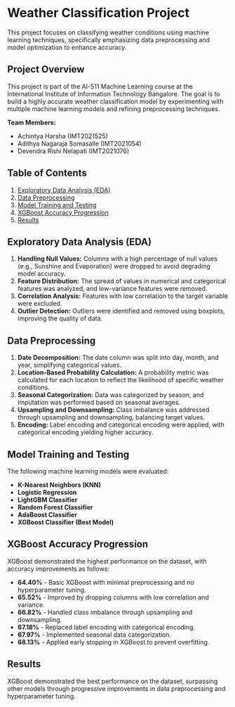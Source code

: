# Weather Classification Project

This project focuses on classifying weather conditions using machine learning techniques, specifically emphasizing data preprocessing and model optimization to enhance accuracy.

## Project Overview

This project is part of the AI-511 Machine Learning course at the International Institute of Information Technology Bangalore. The goal is to build a highly accurate weather classification model by experimenting with multiple machine learning models and refining preprocessing techniques.

**Team Members:**
- Achintya Harsha (IMT2021525)
- Adithya Nagaraja Somasalle (IMT2021054)
- Devendra Rishi Nelapati (IMT2021076)

## Table of Contents

1. [Exploratory Data Analysis (EDA)](#exploratory-data-analysis-eda)
2. [Data Preprocessing](#data-preprocessing)
3. [Model Training and Testing](#model-training-and-testing)
4. [XGBoost Accuracy Progression](#xgboost-accuracy-progression)
5. [Results](#Results)

## Exploratory Data Analysis (EDA)

1. **Handling Null Values:** Columns with a high percentage of null values (e.g., Sunshine and Evaporation) were dropped to avoid degrading model accuracy.
2. **Feature Distribution:** The spread of values in numerical and categorical features was analyzed, and low-variance features were removed.
3. **Correlation Analysis:** Features with low correlation to the target variable were excluded.
4. **Outlier Detection:** Outliers were identified and removed using boxplots, improving the quality of data.

## Data Preprocessing

1. **Date Decomposition:** The date column was split into day, month, and year, simplifying categorical values.
2. **Location-Based Probability Calculation:** A probability metric was calculated for each location to reflect the likelihood of specific weather conditions.
3. **Seasonal Categorization:** Data was categorized by season, and imputation was performed based on seasonal averages.
4. **Upsampling and Downsampling:** Class imbalance was addressed through upsampling and downsampling, balancing target values.
5. **Encoding:** Label encoding and categorical encoding were applied, with categorical encoding yielding higher accuracy.

## Model Training and Testing

The following machine learning models were evaluated:
- **K-Nearest Neighbors (KNN)**
- **Logistic Regression**
- **LightGBM Classifier**
- **Random Forest Classifier**
- **AdaBoost Classifier**
- **XGBoost Classifier (Best Model)**

## XGBoost Accuracy Progression

XGBoost demonstrated the highest performance on the dataset, with accuracy improvements as follows:

- **64.40%** - Basic XGBoost with minimal preprocessing and no hyperparameter tuning.
- **65.52%** - Improved by dropping columns with low correlation and variance.
- **66.82%** - Handled class imbalance through upsampling and downsampling.
- **67.18%** - Replaced label encoding with categorical encoding.
- **67.97%** - Implemented seasonal data categorization.
- **68.13%** - Applied early stopping in XGBoost to prevent overfitting.

## Results

XGBoost demonstrated the best performance on the dataset, surpassing other models through progressive improvements in data preprocessing and hyperparameter tuning.
